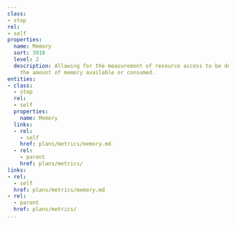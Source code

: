 ```yaml
---
class:
- stop
rel:
- self
properties:
  name: Memory
  sort: 3918
  level: 2
  description: Allowing for the measurement of resource access to be determined by
    the amount of memory available or consumed.
entities:
- class:
  - stop
  rel:
  - self
  properties:
    name: Memory
  links:
  - rel:
    - self
    href: plans/metrics/memory.md
  - rel:
    - parent
    href: plans/metrics/
links:
- rel:
  - self
  href: plans/metrics/memory.md
- rel:
  - parent
  href: plans/metrics/
...
```

